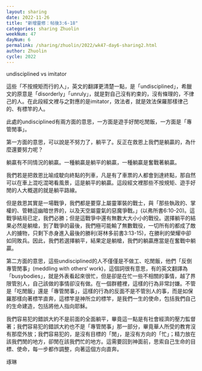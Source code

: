 ```yaml
---
layout: sharing
date: 2022-11-26
title: "新增靈修：帖後3:6-18"
categories: sharing Zhuolin
weekNum: 47
dayNum: 6
permalink: /sharing/zhuolin/2022/wk47-day6-sharing2.html
author: Zhuolin
cycle: 2022
---
```


undisciplined vs imitator  

這些「不按規矩而行的人」，英文的翻譯更清楚一點，是「undisciplined」，希臘文的原意是「disorderly」「unruly」，就是對自己沒有約束的，沒有條理的，不律己的人。在此段經文裡与之對應的是imitator，效法者，就是效法保羅那樣律己的、有標竿的人。  

此處的undisciplined有兩方面的意思，一方面是遊手好閒吃閒飯，一方面是「專管閒事」。  

第一方面的意思，可以說是不努力了，躺平了。反正在救恩上我們是躺贏的，為什麼還要努力呢？  

躺贏有不同情況的躺贏。一種躺贏是躺平的躺贏，一種躺贏是奮戰著躺贏。  

我們若是把救恩比喻成駛向終點的列車，凡是有了車票的人都會到達終點，那自然可以在車上混吃混喝看風景，這是躺平的躺贏。這段經文裡那些不按規矩、遊手好閒的人大概選的就是躺平路線。  

但是救恩其實是一場戰爭，我們都是要穿上屬靈軍裝的戰士，與「那些執政的、掌權的、管轄這幽暗世界的，以及天空屬靈氣的惡魔爭戰。」(以弗所書6:10-20)。這戰爭結局已定，我們必勝；但是這戰爭中還有無數大大小小的戰役。選擇躺平的結果必然是躺槍，到了戰爭的最後，我們極可能輸了無數戰役，一切所有的都成了敵人的擄物，只剩下赤身進入最後的勝利(哥林多前書3:13-15)，在勝利的榮耀中卻如同敗兵。因此，我們若選擇躺平，結果定是躺槍，我們的躺贏應當是在奮戰中躺贏。  

第二方面的意思，這些undisciplined的人不僅僅是不做工、吃閒飯，他們「反倒專管閒事」(meddling with others‘ work)，這個詞很有意思，有的英文翻譯為「busybodies」，就是外表看起來很忙，但是卻是在忙一些不相關的事情，越了界限管別人，自己該做的事情卻沒有做。在一個群體裡，這樣的行為非常討嫌。不管是「吃閒飯」還是「專管閒事」，這樣的行為的反面不是不管別人的事，而是如保羅那樣向著標竿直奔，這標竿是神所立的標竿，是我們一生的使命，包括我們自己的生命建造，包括將他人指向耶穌。  

我們容易犯的錯誤大約不是前面的全面躺平，畢竟這一點是有社會經濟的壓力監督著；我們容易犯的錯誤大約也不是「專管閒事」那一部分，畢竟華人所受的教育沒有那麼外放；我們容易犯的，是沒有目標的「閒」，是沒有方向的「忙」；精力放在該我們閒的地方，卻閒在該我們忙的地方。這需要回到神面前，思索自己生命的目標、使命，每一步都作調整，向著這個方向直奔。  

琢琳  








